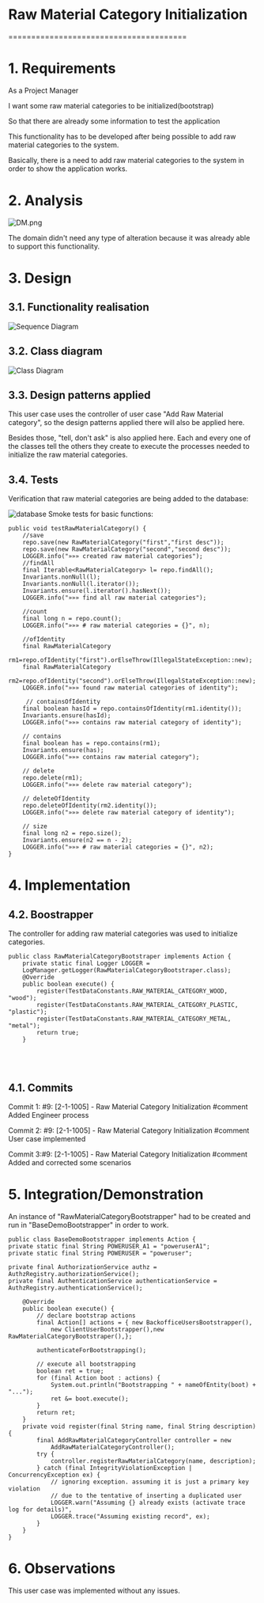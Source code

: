 # Raw Material Category Initialization
=======================================

# 1. Requirements 

As a Project Manager

I want some raw material categories to be initialized(bootstrap)

So that there are already some information to test the application



This functionality has to be developed after being possible to add raw material categories to the system.

Basically, there is a need to add raw material categories to the system in order to show the application works.

# 2. Analysis

![DM.png](DM.png)

The domain didn't need any type of alteration because it was already able to support this functionality.

# 3. Design

## 3.1. Functionality realisation

![Sequence Diagram](SD.jpg)



## 3.2. Class diagram

![Class Diagram](CD.jpg)

## 3.3. Design patterns applied

This user case uses the controller of user case "Add Raw Material category", so the design patterns applied there will also be applied here.

Besides those, "tell, don't ask" is also applied here. Each and every one of the classes tell the others they create to execute the processes needed to initialize the raw material categories.

## 3.4. Tests

Verification that raw material categories are being added to the database:

![database](database.png)
 Smoke tests for basic functions:       

    public void testRawMaterialCategory() {
        //save
        repo.save(new RawMaterialCategory("first","first desc"));
        repo.save(new RawMaterialCategory("second","second desc"));
        LOGGER.info("»»» created raw material categories");
      	//findAll
        final Iterable<RawMaterialCategory> l= repo.findAll();
        Invariants.nonNull(l);
        Invariants.nonNull(l.iterator());
        Invariants.ensure(l.iterator().hasNext());
        LOGGER.info("»»» find all raw material categories");
        
        //count
        final long n = repo.count();
        LOGGER.info("»»» # raw material categories = {}", n);
        
        //ofIdentity
        final RawMaterialCategory 
        rm1=repo.ofIdentity("first").orElseThrow(IllegalStateException::new);
        final RawMaterialCategory 
        rm2=repo.ofIdentity("second").orElseThrow(IllegalStateException::new);
        LOGGER.info("»»» found raw material categories of identity");
        
         // containsOfIdentity
        final boolean hasId = repo.containsOfIdentity(rm1.identity());
        Invariants.ensure(hasId);
        LOGGER.info("»»» contains raw material category of identity");
        
        // contains
        final boolean has = repo.contains(rm1);
        Invariants.ensure(has);
        LOGGER.info("»»» contains raw material category");
        
        // delete
        repo.delete(rm1);
        LOGGER.info("»»» delete raw material category");
    
        // deleteOfIdentity
        repo.deleteOfIdentity(rm2.identity());
        LOGGER.info("»»» delete raw material category of identity");
        
        // size
        final long n2 = repo.size();
        Invariants.ensure(n2 == n - 2);
        LOGGER.info("»»» # raw material categories = {}", n2);
    }
# 4. Implementation

## 4.2. Boostrapper

The controller for adding raw material categories was used to initialize categories.

    public class RawMaterialCategoryBootstraper implements Action {
        private static final Logger LOGGER = 	
        LogManager.getLogger(RawMaterialCategoryBootstraper.class);
    	@Override
    	public boolean execute() {
        	register(TestDataConstants.RAW_MATERIAL_CATEGORY_WOOD, "wood");
        	register(TestDataConstants.RAW_MATERIAL_CATEGORY_PLASTIC, "plastic");
       	 	register(TestDataConstants.RAW_MATERIAL_CATEGORY_METAL, "metal");
        	return true;
    	}


​    
​    
## 4.1. Commits

Commit 1: #9: [2-1-1005] - Raw Material Category Initialization #comment Added Engineer process

Commit 2: #9: [2-1-1005] - Raw Material Category Initialization #comment User case implemented 

Commit 3:#9: [2-1-1005] - Raw Material Category Initialization #comment Added and corrected some scenarios

# 5. Integration/Demonstration

An instance of "RawMaterialCategoryBootstrapper" had to be created and run in "BaseDemoBootstrapper" in order to work.

```
public class BaseDemoBootstrapper implements Action {
private static final String POWERUSER_A1 = "poweruserA1";
private static final String POWERUSER = "poweruser";

private final AuthorizationService authz = AuthzRegistry.authorizationService();
private final AuthenticationService authenticationService = AuthzRegistry.authenticationService();

	@Override
	public boolean execute() {
    	// declare bootstrap actions
    	final Action[] actions = { new BackofficeUsersBootstrapper(),
            new ClientUserBootstrapper(),new RawMaterialCategoryBootstraper(),};

    	authenticateForBootstrapping();

    	// execute all bootstrapping
    	boolean ret = true;
    	for (final Action boot : actions) {
        	System.out.println("Bootstrapping " + nameOfEntity(boot) + "...");
        	ret &= boot.execute();
    	}
    	return ret;
	}
	private void register(final String name, final String description) {
    	final AddRawMaterialCategoryController controller = new 			
    		AddRawMaterialCategoryController();
        try {
          	controller.registerRawMaterialCategory(name, description);
        } catch (final IntegrityViolationException | ConcurrencyException ex) {
            // ignoring exception. assuming it is just a primary key violation
            // due to the tentative of inserting a duplicated user
            LOGGER.warn("Assuming {} already exists (activate trace log for details)", 
            LOGGER.trace("Assuming existing record", ex);
        }
    }
}
```
# 6. Observations

This user case was implemented without any issues.


